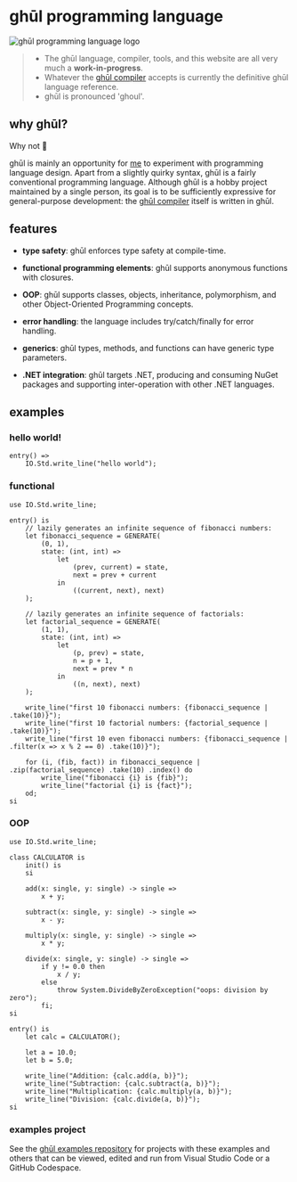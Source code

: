 
#  ghūl programming language

![ghūl programming language logo](ghul-logo-draft.png)

> - The ghūl language, compiler, tools, and this website are all very much a **work-in-progress**.
> - Whatever the [ghūl compiler](https://github.com/degory/ghul) accepts is currently the definitive ghūl language reference.
> - ghūl is pronounced 'ghoul'.

## why ghūl?

Why not 🤔

ghūl is mainly an opportunity for [me](https://github.com/degory) to experiment with programming language design. Apart from a slightly quirky syntax, ghūl is a fairly conventional programming language. Although ghūl is a hobby project maintained by a single person, its goal is to be sufficiently expressive for general-purpose development: the [ghūl compiler](https://github.com/degory/ghul) itself is written in ghūl.

## features

- **type safety**: ghūl enforces type safety at compile-time.

- **functional programming elements**: ghūl supports anonymous functions with closures.

- **OOP**: ghūl supports classes, objects, inheritance, polymorphism, and other Object-Oriented Programming concepts.

- **error handling**: the language includes try/catch/finally for error handling.

- **generics**: ghūl types, methods, and functions can have generic type parameters.

- **.NET integration**: ghūl targets .NET, producing and consuming NuGet packages and supporting inter-operation with other .NET languages.

## examples

### hello world!

```ghul
entry() =>
    IO.Std.write_line("hello world"); 
```

### functional

```ghul
use IO.Std.write_line;

entry() is
    // lazily generates an infinite sequence of fibonacci numbers:
    let fibonacci_sequence = GENERATE(
        (0, 1),
        state: (int, int) =>
            let 
                (prev, current) = state,
                next = prev + current
            in
                ((current, next), next)
    );

    // lazily generates an infinite sequence of factorials:
    let factorial_sequence = GENERATE(
        (1, 1),
        state: (int, int) =>
            let
                (p, prev) = state,
                n = p + 1,
                next = prev * n
            in
                ((n, next), next)            
    );

    write_line("first 10 fibonacci numbers: {fibonacci_sequence | .take(10)}");
    write_line("first 10 factorial numbers: {factorial_sequence | .take(10)}");
    write_line("first 10 even fibonacci numbers: {fibonacci_sequence | .filter(x => x % 2 == 0) .take(10)}");

    for (i, (fib, fact)) in fibonacci_sequence | .zip(factorial_sequence) .take(10) .index() do
        write_line("fibonacci {i} is {fib}");
        write_line("factorial {i} is {fact}");
    od;
si
```

### OOP
```ghul
use IO.Std.write_line;

class CALCULATOR is
    init() is
    si

    add(x: single, y: single) -> single =>
        x + y;

    subtract(x: single, y: single) -> single =>
        x - y;

    multiply(x: single, y: single) -> single =>
        x * y;

    divide(x: single, y: single) -> single =>
        if y != 0.0 then
            x / y;
        else
            throw System.DivideByZeroException("oops: division by zero");
        fi;
si

entry() is
    let calc = CALCULATOR();

    let a = 10.0;
    let b = 5.0;

    write_line("Addition: {calc.add(a, b)}");
    write_line("Subtraction: {calc.subtract(a, b)}");
    write_line("Multiplication: {calc.multiply(a, b)}");
    write_line("Division: {calc.divide(a, b)}");
si
```

### examples project
See the [ghūl examples repository](https://github.com/degory/ghul-examples) for projects with these examples and others that can be viewed, edited and run from Visual Studio Code or a GitHub Codespace.
